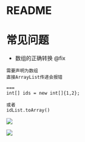 # README

# 常见问题

- 数组的正确转换 @fix

```
需要声明为数组
直接ArrayList传递会报错

===
int[] ids = new int[]{1,2};

或者
idList.toArray()
```

![](https://luo0412.oss-cn-hangzhou.aliyuncs.com/1647222832934.png)

![](https://luo0412.oss-cn-hangzhou.aliyuncs.com/1647222803142.png)

